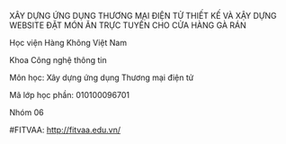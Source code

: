 XÂY DỰNG ỨNG DỤNG THƯƠNG MẠI ĐIỆN TỬ THIẾT KẾ VÀ XẬY DỰNG WEBSITE ĐẶT MÓN ĂN TRỰC TUYẾN CHO CỬA HÀNG GÀ RÁN

Học viện Hàng Không Việt Nam

Khoa Công nghệ thông tin

Môn học: Xây dựng ứng dụng Thương mại điện tử

Mã lớp học phần: 010100096701

Nhóm 06

#FITVAA: http://fitvaa.edu.vn/
